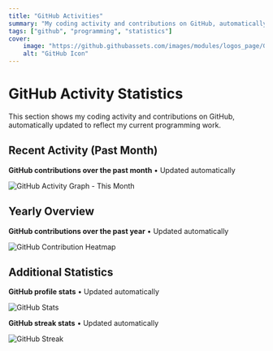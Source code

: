 ```yaml
---
title: "GitHub Activities"
summary: "My coding activity and contributions on GitHub, automatically updated"
tags: ["github", "programming", "statistics"]
cover:
    image: "https://github.githubassets.com/images/modules/logos_page/GitHub-Mark.png"
    alt: "GitHub Icon"
---
```


# GitHub Activity Statistics

This section shows my coding activity and contributions on GitHub, automatically updated to reflect my current programming work.

## Recent Activity (Past Month)

<div class="github-activity">
  <p class="activity-caption">
    <strong>GitHub contributions over the past month</strong> • Updated automatically
  </p>
  <img src="https://github-readme-activity-graph.vercel.app/graph?username=hurryclear&theme=github-dark&hide_border=true&days=31" alt="GitHub Activity Graph - This Month" />
</div>

## Yearly Overview

<div class="github-activity">
  <p class="activity-caption">
    <strong>GitHub contributions over the past year</strong> • Updated automatically
  </p>
  <img src="https://github-profile-summary-cards.vercel.app/api/cards/profile-details?username=hurryclear&theme=github_dark" alt="GitHub Contribution Heatmap" />
</div>

## Additional Statistics

<div class="github-activity">
  <p class="activity-caption">
    <strong>GitHub profile stats</strong> • Updated automatically
  </p>
  <img src="https://github-readme-stats.vercel.app/api?username=hurryclear&show_icons=true&theme=dark&hide_title=true&show=reviews,discussions_started,discussions_answered,prs_merged,prs_merged_percentage" alt="GitHub Stats" />
</div>

<div class="github-activity">
  <p class="activity-caption">
    <strong>GitHub streak stats</strong> • Updated automatically
  </p>
  <img src="https://github-readme-streak-stats.herokuapp.com/?user=hurryclear&theme=dark&hide_border=true" alt="GitHub Streak" />
</div>